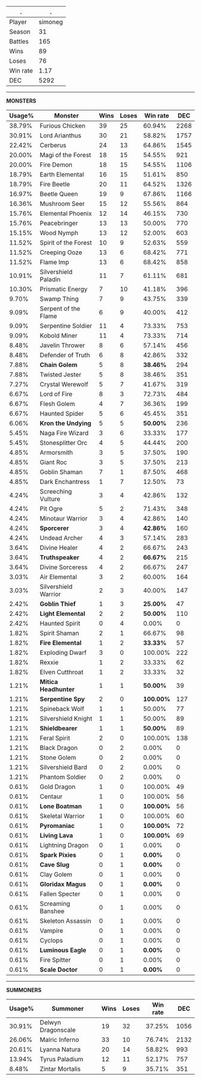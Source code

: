 .|.
|-|-
Player|simoneg
Season|31
Battles|165
Wins|89
Loses|76
Win rate|1.17
DEC|5292

---
**MONSTERS**

Usage%|Monster|Wins|Loses|Win rate|DEC|
-|-|-|-|-|-|
38.79%|Furious Chicken|39|25|60.94%|2268|
30.91%|Lord Arianthus|30|21|58.82%|1757|
22.42%|Cerberus|24|13|64.86%|1545|
20.00%|Magi of the Forest|18|15|54.55%|921|
20.00%|Fire Demon|18|15|54.55%|1106|
18.79%|Earth Elemental|16|15|51.61%|850|
18.79%|Fire Beetle|20|11|64.52%|1326|
16.97%|Beetle Queen|19|9|67.86%|1166|
16.36%|Mushroom Seer|15|12|55.56%|864|
15.76%|Elemental Phoenix|12|14|46.15%|730|
15.76%|Peacebringer|13|13|50.00%|770|
15.15%|Wood Nymph|13|12|52.00%|603|
11.52%|Spirit of the Forest|10|9|52.63%|559|
11.52%|Creeping Ooze|13|6|68.42%|771|
11.52%|Flame Imp|13|6|68.42%|858|
10.91%|Silvershield Paladin|11|7|61.11%|681|
10.30%|Prismatic Energy|7|10|41.18%|396|
9.70%|Swamp Thing|7|9|43.75%|339|
9.09%|Serpent of the Flame|6|9|40.00%|412|
9.09%|Serpentine Soldier|11|4|73.33%|753|
9.09%|Kobold Miner|11|4|73.33%|714|
8.48%|Javelin Thrower|8|6|57.14%|456|
8.48%|Defender of Truth|6|8|42.86%|332|
7.88%|**Chain Golem**|5|8|**38.46%**|294|
7.88%|Twisted Jester|5|8|38.46%|351|
7.27%|Crystal Werewolf|5|7|41.67%|319|
6.67%|Lord of Fire|8|3|72.73%|484|
6.67%|Flesh Golem|4|7|36.36%|199|
6.67%|Haunted Spider|5|6|45.45%|351|
6.06%|**Kron the Undying**|5|5|**50.00%**|236|
5.45%|Naga Fire Wizard|3|6|33.33%|177|
5.45%|Stonesplitter Orc|4|5|44.44%|200|
4.85%|Armorsmith|3|5|37.50%|190|
4.85%|Giant Roc|3|5|37.50%|213|
4.85%|Goblin Shaman|7|1|87.50%|468|
4.85%|Dark Enchantress|1|7|12.50%|73|
4.24%|Screeching Vulture|3|4|42.86%|132|
4.24%|Pit Ogre|5|2|71.43%|348|
4.24%|Minotaur Warrior|3|4|42.86%|140|
4.24%|**Sporcerer**|3|4|**42.86%**|160|
4.24%|Undead Archer|4|3|57.14%|283|
3.64%|Divine Healer|4|2|66.67%|243|
3.64%|**Truthspeaker**|4|2|**66.67%**|215|
3.64%|Divine Sorceress|4|2|66.67%|247|
3.03%|Air Elemental|3|2|60.00%|164|
3.03%|Silvershield Warrior|2|3|40.00%|147|
2.42%|**Goblin Thief**|1|3|**25.00%**|47|
2.42%|**Light Elemental**|2|2|**50.00%**|110|
2.42%|Haunted Spirit|0|4|0.00%|0|
1.82%|Spirit Shaman|2|1|66.67%|98|
1.82%|**Fire Elemental**|1|2|**33.33%**|57|
1.82%|Exploding Dwarf|3|0|100.00%|222|
1.82%|Rexxie|1|2|33.33%|62|
1.82%|Elven Cutthroat|1|2|33.33%|32|
1.21%|**Mitica Headhunter**|1|1|**50.00%**|39|
1.21%|**Serpentine Spy**|2|0|**100.00%**|127|
1.21%|Spineback Wolf|1|1|50.00%|77|
1.21%|Silvershield Knight|1|1|50.00%|89|
1.21%|**Shieldbearer**|1|1|**50.00%**|89|
1.21%|Feral Spirit|2|0|100.00%|138|
1.21%|Black Dragon|0|2|0.00%|0|
1.21%|Stone Golem|0|2|0.00%|0|
1.21%|Silvershield Bard|0|2|0.00%|0|
1.21%|Phantom Soldier|0|2|0.00%|0|
0.61%|Gold Dragon|1|0|100.00%|49|
0.61%|Centaur|1|0|100.00%|56|
0.61%|**Lone Boatman**|1|0|**100.00%**|56|
0.61%|Skeletal Warrior|1|0|100.00%|60|
0.61%|**Pyromaniac**|1|0|**100.00%**|72|
0.61%|**Living Lava**|1|0|**100.00%**|69|
0.61%|Lightning Dragon|0|1|0.00%|0|
0.61%|**Spark Pixies**|0|1|**0.00%**|0|
0.61%|**Cave Slug**|0|1|**0.00%**|0|
0.61%|Clay Golem|0|1|0.00%|0|
0.61%|**Gloridax Magus**|0|1|**0.00%**|0|
0.61%|Fallen Specter|0|1|0.00%|0|
0.61%|Screaming Banshee|0|1|0.00%|0|
0.61%|Skeleton Assassin|0|1|0.00%|0|
0.61%|Vampire|0|1|0.00%|0|
0.61%|Cyclops|0|1|0.00%|0|
0.61%|**Luminous Eagle**|0|1|**0.00%**|0|
0.61%|Fire Spitter|0|1|0.00%|0|
0.61%|**Scale Doctor**|0|1|**0.00%**|0|

---
**SUMMONERS**

Usage%|Summoner|Wins|Loses|Win rate|DEC|
-|-|-|-|-|-|
30.91%|Delwyn Dragonscale|19|32|37.25%|1056|
26.06%|Malric Inferno|33|10|76.74%|2132|
20.61%|Lyanna Natura|20|14|58.82%|993|
13.94%|Tyrus Paladium|12|11|52.17%|757|
8.48%|Zintar Mortalis|5|9|35.71%|351|
